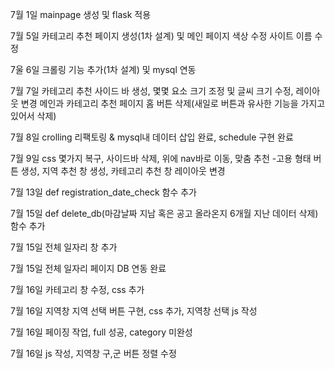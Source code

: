 7월 1일 mainpage 생성 및 flask 적용

7월 5일 카테고리 추천 페이지 생성(1차 설계) 및 메인 페이지 색상 수정
        사이트 이름 수정

7울 6일 크롤링 기능 추가(1차 설계) 및 mysql 연동

7월 7일 카테고리 추천 사이드 바 생성, 몇몇 요소 크기 조정 및 글씨 크기 수정, 레이아웃 변경
        메인과 카테고리 추천 페이지 홈 버튼 삭제(새일로 버튼과 유사한 기능을 가지고 있어서 삭제) 

7월 8일 crolling 리팩토링 & mysql내 데이터 삽입 완료, schedule 구현 완료

7월 9일 css 몇가지 복구, 사이드바 삭제, 위에 nav바로 이동, 맞춤 추천 -고용 형태 버튼 생성, 지역 추천 창 생성, 카테고리 추천 창 레이아웃 변경

7월 13일 def registration_date_check 함수 추가

7월 15일 def delete_db(마감날짜 지남 혹은 공고 올라온지 6개월 지난 데이터 삭제) 함수 추가

7월 15일 전체 일자리 창 추가

7월 15일 전체 일자리 페이지 DB 연동 완료

7월 16일 카테고리 창 수정, css 추가

7월 16일 지역창 지역 선택 버튼 구현, css 추가, 지역창 선택 js 작성

7월 16일 페이징 작업, full 성공, category 미완성

7월 16일 js 작성, 지역창 구,군 버튼 정렬 수정